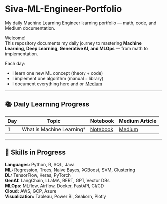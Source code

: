 # Siva-ML-Engineer-Portfolio
My daily Machine Learning Engineer learning portfolio — math, code, and Medium documentation.

Welcome!  
This repository documents my daily journey to mastering **Machine Learning, Deep Learning, Generative AI, and MLOps** — from math to implementation.

Each day:
- I learn one new ML concept (theory + code)
- I implement one algorithm (manual + library)
- I document everything here and on [Medium]([https://medium.com/@YOUR_MEDIUM_LINK](https://medium.com/@savasivakumar271200))

---

## 📚 Daily Learning Progress

| Day | Topic | Notebook | Medium Article |
|-----|--------|-----------|----------------|
| 1 | What is Machine Learning? | [Notebook](Phase_1_Foundations/Day_01_What_is_Machine_Learning/code_demo.ipynb) | [Medium](https://medium.com/@YOUR_MEDIUM_LINK) |

---

## 🧠 Skills in Progress
**Languages:** Python, R, SQL, Java  
**ML:** Regression, Trees, Naive Bayes, XGBoost, SVM, Clustering  
**DL:** TensorFlow, Keras, PyTorch  
**GenAI:** LangChain, LLaMA, BERT, GPT, Vector DBs  
**MLOps:** MLflow, Airflow, Docker, FastAPI, CI/CD  
**Cloud:** AWS, GCP, Azure  
**Visualization:** Tableau, Power BI, Seaborn, Plotly
